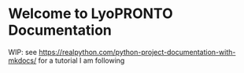 # Welcome to LyoPRONTO Documentation

WIP: see https://realpython.com/python-project-documentation-with-mkdocs/ for a tutorial I am following


